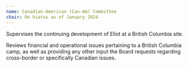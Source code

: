 ```yaml
---
name: Canadian-American (Can-Am) Committee
chair: On hiatus as of January 2024
---
```


Supervises the continuing development of Eliot at a British Columbia site. 

Reviews financial and operational issues pertaining to a British Columbia camp, 
as well as providing any other input the Board requests regarding cross-border 
or specifically Canadian issues.
